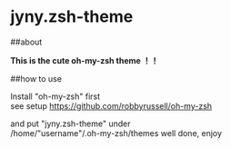 jyny.zsh-theme
=======================

##about

**This is the cute oh-my-zsh theme ！！**

##how to use

Install "oh-my-zsh" first  
see setup https://github.com/robbyrussell/oh-my-zsh

and put "jyny.zsh-theme" under  
/home/"username"/.oh-my-zsh/themes
well done, enjoy
